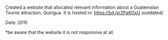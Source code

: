 Created a website that allocated relevant information about a Guatemalan Tourist attraction, Quirigua. 
It is hosted in: https://bit.ly/2Pa6OxU (outdated) 


Date: 2015



*be aware that the website it is not responsive at all. 
